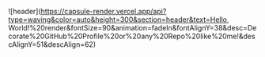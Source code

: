 ![header](https://capsule-render.vercel.app/api?type=waving&color=auto&height=300&section=header&text=Hello, World!%20render&fontSize=90&animation=fadeIn&fontAlignY=38&desc=Decorate%20GitHub%20Profile%20or%20any%20Repo%20like%20me!&descAlignY=51&descAlign=62)

